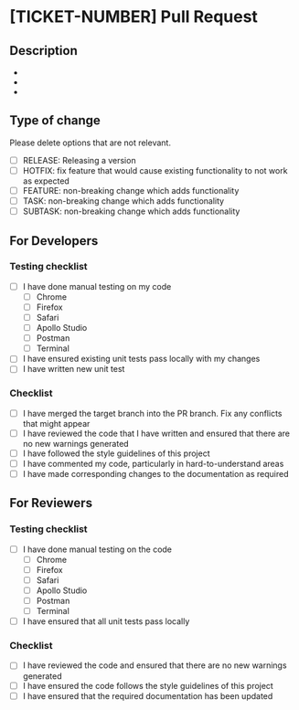 # [TICKET-NUMBER] Pull Request

## Description

-
-
-

## Type of change

Please delete options that are not relevant.

- [ ] RELEASE: Releasing a version
- [ ] HOTFIX: fix feature that would cause existing functionality to not work as expected
- [ ] FEATURE: non-breaking change which adds functionality
- [ ] TASK: non-breaking change which adds functionality
- [ ] SUBTASK: non-breaking change which adds functionality

## For Developers

### Testing checklist

- [ ] I have done manual testing on my code
  - [ ] Chrome
  - [ ] Firefox
  - [ ] Safari
  - [ ] Apollo Studio
  - [ ] Postman
  - [ ] Terminal
- [ ] I have ensured existing unit tests pass locally with my changes
- [ ] I have written new unit test

### Checklist

- [ ] I have merged the target branch into the PR branch. Fix any conflicts that might appear
- [ ] I have reviewed the code that I have written and ensured that there are no new warnings generated
- [ ] I have followed the style guidelines of this project
- [ ] I have commented my code, particularly in hard-to-understand areas
- [ ] I have made corresponding changes to the documentation as required

## For Reviewers

### Testing checklist

- [ ] I have done manual testing on the code
  - [ ] Chrome
  - [ ] Firefox
  - [ ] Safari
  - [ ] Apollo Studio
  - [ ] Postman
  - [ ] Terminal
- [ ] I have ensured that all unit tests pass locally

### Checklist

- [ ] I have reviewed the code and ensured that there are no new warnings generated
- [ ] I have ensured the code follows the style guidelines of this project
- [ ] I have ensured that the required documentation has been updated
